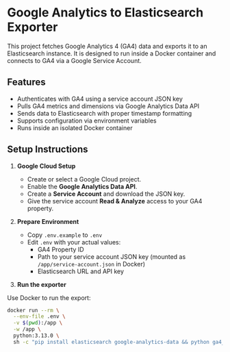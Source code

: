 # Google Analytics to Elasticsearch Exporter

This project fetches Google Analytics 4 (GA4) data and exports it to an Elasticsearch instance. It is designed to run inside a Docker container and connects to GA4 via a Google Service Account.

## Features

- Authenticates with GA4 using a service account JSON key
- Pulls GA4 metrics and dimensions via Google Analytics Data API
- Sends data to Elasticsearch with proper timestamp formatting
- Supports configuration via environment variables
- Runs inside an isolated Docker container

## Setup Instructions

1. **Google Cloud Setup**

   - Create or select a Google Cloud project.
   - Enable the **Google Analytics Data API**.
   - Create a **Service Account** and download the JSON key.
   - Give the service account **Read & Analyze** access to your GA4 property.

2. **Prepare Environment**

   - Copy `.env.example` to `.env`
   - Edit `.env` with your actual values:
     - GA4 Property ID
     - Path to your service account JSON key (mounted as `/app/service-account.json` in Docker)
     - Elasticsearch URL and API key

3. **Run the exporter**

Use Docker to run the export:

```bash
docker run --rm \
  --env-file .env \
  -v $(pwd):/app \
  -w /app \
  python:3.13.0 \
  sh -c "pip install elasticsearch google-analytics-data && python ga4_export.py"
```